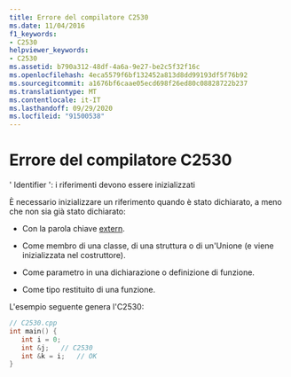 ```yaml
---
title: Errore del compilatore C2530
ms.date: 11/04/2016
f1_keywords:
- C2530
helpviewer_keywords:
- C2530
ms.assetid: b790a312-48df-4a6a-9e27-be2c5f32f16c
ms.openlocfilehash: 4eca5579f6bf132452a813d8dd99193df5f76b92
ms.sourcegitcommit: a1676bf6caae05ecd698f26ed80c08828722b237
ms.translationtype: MT
ms.contentlocale: it-IT
ms.lasthandoff: 09/29/2020
ms.locfileid: "91500538"
---
```

# <a name="compiler-error-c2530"></a>Errore del compilatore C2530

' Identifier ': i riferimenti devono essere inizializzati

È necessario inizializzare un riferimento quando è stato dichiarato, a meno che non sia già stato dichiarato:

- Con la parola chiave [extern](../../cpp/extern-cpp.md).

- Come membro di una classe, di una struttura o di un'Unione (e viene inizializzata nel costruttore).

- Come parametro in una dichiarazione o definizione di funzione.

- Come tipo restituito di una funzione.

L'esempio seguente genera l'C2530:

```cpp
// C2530.cpp
int main() {
   int i = 0;
   int &j;   // C2530
   int &k = i;   // OK
}
```
